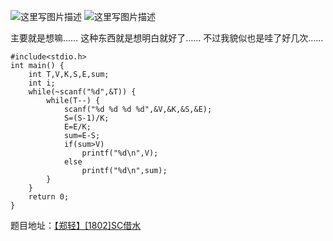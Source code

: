 ![这里写图片描述](http://img.blog.csdn.net/20151226202347676)
![这里写图片描述](http://img.blog.csdn.net/20151226202353441)

主要就是想嘛……
这种东西就是想明白就好了……
不过我貌似也是哇了好几次……

```
#include<stdio.h>
int main() {
	int T,V,K,S,E,sum;
	int i;
	while(~scanf("%d",&T)) {
		while(T--) {
			scanf("%d %d %d %d",&V,&K,&S,&E);
			S=(S-1)/K;
			E=E/K;
			sum=E-S;
			if(sum>V)
				printf("%d\n",V);
			else
				printf("%d\n",sum);
		}
	}
	return 0;
}
```

题目地址：[【郑轻】[1802]SC借水](http://acm.zzuli.edu.cn/problem.php?id=1802)